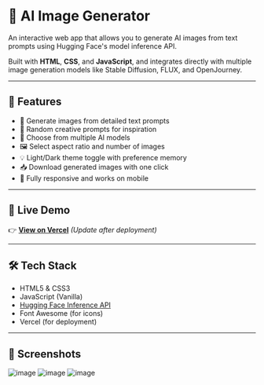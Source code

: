 # 🎨 AI Image Generator

An interactive web app that allows you to generate AI images from text prompts using Hugging Face's model inference API.

Built with **HTML**, **CSS**, and **JavaScript**, and integrates directly with multiple image generation models like Stable Diffusion, FLUX, and OpenJourney.

---

## 🌟 Features

- 🧠 Generate images from detailed text prompts
- 🎲 Random creative prompts for inspiration
- 🎨 Choose from multiple AI models
- 🖼️ Select aspect ratio and number of images
- 💡 Light/Dark theme toggle with preference memory
- 📥 Download generated images with one click
- 🔄 Fully responsive and works on mobile

---

## 🚀 Live Demo

👉 [**View on Vercel**](https://your-vercel-link.vercel.app) *(Update after deployment)*

---

## 🛠️ Tech Stack

- HTML5 & CSS3
- JavaScript (Vanilla)
- [Hugging Face Inference API](https://huggingface.co/inference-api)
- Font Awesome (for icons)
- Vercel (for deployment)

---

## 👀 Screenshots

![image](https://github.com/user-attachments/assets/574ba197-16b7-4077-a552-71e97c2658a2)
![image](https://github.com/user-attachments/assets/572adfc4-32ef-41c4-b01b-4749d1997d6d)
![image](https://github.com/user-attachments/assets/0f035947-37b9-4274-aec3-d9a660449034)



